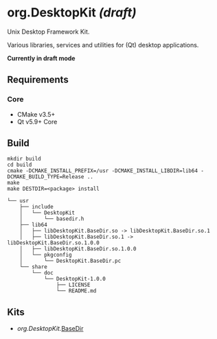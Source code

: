 # org.DesktopKit *(draft)*

Unix Desktop Framework Kit.

Various libraries, services and utilities for (Qt) desktop applications.

**Currently in draft mode**

## Requirements

### Core

* CMake v3.5+
* Qt v5.9+ Core

## Build

```
mkdir build
cd build
cmake -DCMAKE_INSTALL_PREFIX=/usr -DCMAKE_INSTALL_LIBDIR=lib64 -DCMAKE_BUILD_TYPE=Release ..
make
make DESTDIR=<package> install
```
```
└── usr
    ├── include
    │   └── DesktopKit
    │       └── basedir.h
    ├── lib64
    │   ├── libDesktopKit.BaseDir.so -> libDesktopKit.BaseDir.so.1
    │   ├── libDesktopKit.BaseDir.so.1 -> libDesktopKit.BaseDir.so.1.0.0
    │   ├── libDesktopKit.BaseDir.so.1.0.0
    │   └── pkgconfig
    │       └── DesktopKit.BaseDir.pc
    └── share
        └── doc
            └── DesktopKit-1.0.0
                ├── LICENSE
                └── README.md
```

## Kits

* *org.DesktopKit.*[BaseDir](kits/basedir/README.md)

